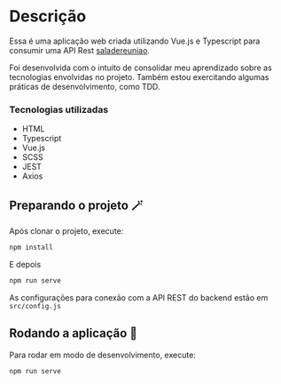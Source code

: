 # Descrição

Essa é uma aplicação web criada utilizando Vue.js e Typescript para consumir uma API Rest [saladereuniao](https://github.com/flwedu/dio-saladereuniao).

Foi desenvolvida com o intuito de consolidar meu aprendizado sobre as tecnologias envolvidas no projeto. Também estou exercitando algumas práticas de desenvolvimento, como TDD.

### Tecnologias utilizadas

- HTML
- Typescript
- Vue.js
- SCSS
- JEST
- Axios

## Preparando o projeto 🪄

Após clonar o projeto, execute:

```bash
npm install
```

E depois

```bash
npm run serve
```

As configurações para conexão com a API REST do backend estão em `src/config.js`

## Rodando a aplicação 🚀

Para rodar em modo de desenvolvimento, execute:

```bash
npm run serve
```
